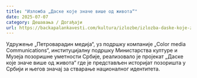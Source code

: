 ```yaml
---
title: "Изложба „Даске које значе више од живота“"
date: 2025-07-07
category: Дешавања / Догађаји
url: https://backapalankavesti.com/kultura/izlozbe/izlozba-daske-koje-znace-vise-od-zivota/
---
```


Удружење „Петроварадин медија“, уз подршку компаније „Color media Communications“, институцијалну подршку Министарства културе и Музеја позоришне уметности Србије, реализовало је пројекат „Даске које значе више од живота“ где је представљен историјат позоришта у Србији и његов значај за стварање националног идентитета.
